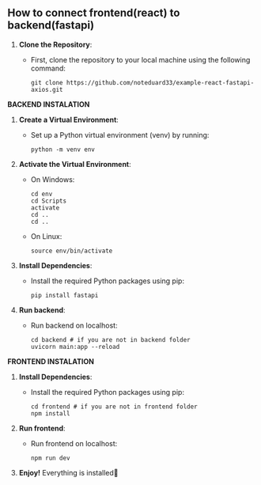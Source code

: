 How to connect frontend(react) to backend(fastapi)
---------------------------------------------

1.  **Clone the Repository**:

    -   First, clone the repository to your local machine using the following command:

        ```
        git clone https://github.com/noteduard33/example-react-fastapi-axios.git
        ```
**BACKEND INSTALATION**

1.  **Create a Virtual Environment**:

    -   Set up a Python virtual environment (venv) by running:

        ```
        python -m venv env
        ```

2.  **Activate the Virtual Environment**:

    -   On Windows:

        ```
        cd env
        cd Scripts
        activate
        cd ..
        cd ..
        ```

    -   On Linux:

        ```
        source env/bin/activate
        ```

3.  **Install Dependencies**:

    -   Install the required Python packages using pip:

        ```
        pip install fastapi
        ```
4.  **Run backend**:

    -   Run backend on localhost:

        ```
        cd backend # if you are not in backend folder
        uvicorn main:app --reload
        ```
**FRONTEND INSTALATION**

1.  **Install Dependencies**:

    -   Install the required Python packages using pip:

        ```
        cd frontend # if you are not in frontend folder
        npm install
        ```
4.  **Run frontend**:

    -   Run frontend on localhost:

        ```
        npm run dev
        ```
11. **Enjoy!** Everything is installed🚀
